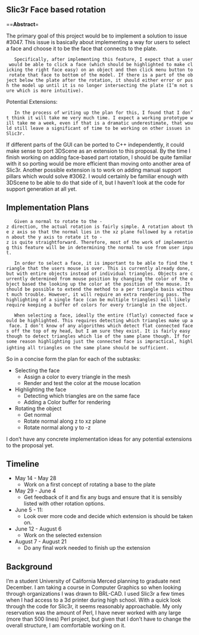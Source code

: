 ## **Slic3r Face based rotation**

==**Abstract**=

The primary goal of this project would be to implement a solution to
issue \#3047. This issue is basically about implementing a way for users
to select a face and choose it to be the face that connects to the
plate.

`   Specifically, after implementing this feature, I expect that a user would be able to click a face (which should be highlighted to make clicking the right face easy) on an object and then click menu button to rotate that face to bottom of the model. If there is a part of the object below the plate after the rotation, it should either error or push the model up until it is no longer intersecting the plate (I’m not sure which is more intuitive).`

Potential Extensions:

`   In the process of writing up the plan for this, I found that I don’t think it will take me very much time. I expect a working prototype will take me a week, even if that is a dramatic underestimate, that would still leave a significant of time to be working on other issues in Slic3r. `

If different parts of the GUI can be ported to C++ independently, it
could make sense to port 3DScene as an extension to this proposal. By
the time I finish working on adding face-based part rotation, I should
be quite familiar with it so porting would be more efficient than moving
onto another area of Slic3r. Another possible extension is to work on
adding manual support pillars which would solve \#3062. I would
certainly be familiar enough with 3DScene to be able to do that side of
it, but I haven’t look at the code for support generation at all yet.

## **Implementation Plans**

`   Given a normal to rotate to the -z direction, the actual rotation is fairly simple. A rotation about the z axis so that the normal lies in the xz plane followed by a rotation about the y axis to rotate it to -z is quite straightforward. Therefore, most of the work of implementing this feature will be in determining the normal to use from user input.`

`   In order to select a face, it is important to be able to find the triangle that the users mouse is over. This is currently already done, but with entire objects instead of individual triangles. Objects are currently determined from mouse position by changing the color of the object based the looking up the color at the position of the mouse. It should be possible to extend the method to a per triangle basis without much trouble. However, it will require an extra rendering pass. The highlighting of a single face (can be multiple triangles) will likely require keeping a buffer of colors for every triangle in the object. `

`   When selecting a face, ideally the entire (flatly) connected face would be highlighted. This requires detecting which triangles make up a face. I don’t know of any algorithms which detect flat connected faces off the top of my head, but I am sure they exist. It is fairly easy though to detect triangles which lie of the same plane though. If for some reason highlighting just the connected face is impractical, highlighting all triangles on the same plane should be sufficient.`
`   `

So in a concise form the plan for each of the subtasks:

-   Selecting the face
    -   Assign a color to every triangle in the mesh
    -   Render and test the color at the mouse location
-   Highlighting the face
    -   Detecting which triangles are on the same face
    -   Adding a Color buffer for rendering
-   Rotating the object
    -   Get normal
    -   Rotate normal along z to xz plane
    -   Rotate normal along y to -z

I don’t have any concrete implementation ideas for any potential
extensions to the proposal yet.

## **Timeline**

-   May 14 - May 28
    -   Work on a first concept of rotating a base to the plate
-   May 29 - June 4
    -   Get feedback of it and fix any bugs and ensure that it is
        sensibly listed with other rotation options.
-   June 5 - 11:
    -   Look over more code and decide which extension is should be
        taken on.
-   June 12 - August 6
    -   Work on the selected extension
-   August 7 - August 21
    -   Do any final work needed to finish up the extension

## **Background**

I’m a student University of California Merced planning to graduate next
December. I am taking a course in Computer Graphics so when looking
through organizations I was drawn to BRL-CAD. I used Slic3r a few times
when I had access to a 3d printer during high school. With a quick look
through the code for Slic3r, it seems reasonably approachable. My only
reservation was the amount of Perl, I have never worked with any large
(more than 500 lines) Perl project, but given that I don’t have to
change the overall structure, I am comfortable working on it.